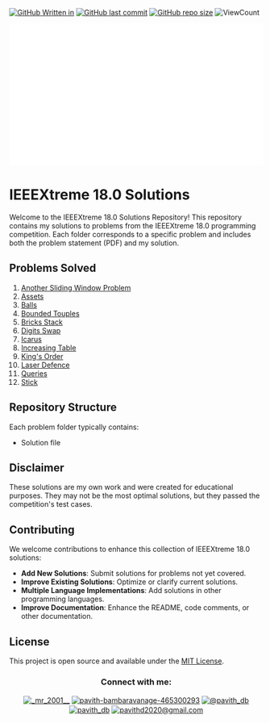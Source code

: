 [![GitHub Written in](https://img.shields.io/badge/Written%20in-Python)](https://github.com/Pavith19/IEEEXtreme17.0-solutions)
[![GitHub last commit](https://img.shields.io/github/last-commit/Pavith19/IEEEXtreme18.0-solutions)](https://github.com/Pavith19/IEEEXtreme18.0-solutions/commits/main)
[![GitHub repo size](https://img.shields.io/github/repo-size/Pavith19/IEEEXtreme17.0-solutions)](https://github.com/Pavith19/IEEEXtreme17.0-solutions/archive/main.zip)
![ViewCount](https://views.whatilearened.today/views/github/Pavith19/IEEEXtreme17.0-solutions.svg?cache=remove)

<p align="center">
  <img src="Assets/ieeextreme_logo_general.png" height=280 width=581 alt="IEEEXtreme 16.0  banner">
</p>

# IEEEXtreme 18.0 Solutions

Welcome to the IEEEXtreme 18.0 Solutions Repository! This repository contains my solutions to problems from the IEEEXtreme 18.0 programming competition. Each folder corresponds to a specific problem and includes both the problem statement (PDF) and my solution.

## Problems Solved

1. [Another Sliding Window Problem](https://github.com/Pavith19/IEEEXtreme18.0-solutions/tree/main/Another%20Sliding%20Window%20Problem)
2. [Assets](https://github.com/Pavith19/IEEEXtreme18.0-solutions/tree/main/Assets)
3. [Balls](https://github.com/Pavith19/IEEEXtreme18.0-solutions/tree/main/Balls)
4. [Bounded Touples](https://github.com/Pavith19/IEEEXtreme18.0-solutions/tree/main/Bounded%20Touples)
5. [Bricks Stack](https://github.com/Pavith19/IEEEXtreme18.0-solutions/tree/main/Bricks%20Stack)
6. [Digits Swap](https://github.com/Pavith19/IEEEXtreme18.0-solutions/tree/main/Digits%20swap)
7. [Icarus](https://github.com/Pavith19/IEEEXtreme18.0-solutions/tree/main/Icarus)
8. [Increasing Table](https://github.com/Pavith19/IEEEXtreme18.0-solutions/tree/main/Increasing%20Table)
9. [King's Order](https://github.com/Pavith19/IEEEXtreme18.0-solutions/tree/main/King's%20Order)
10. [Laser Defence](https://github.com/Pavith19/IEEEXtreme18.0-solutions/tree/main/Laser%20Defence)
11. [Queries](https://github.com/Pavith19/IEEEXtreme18.0-solutions/tree/main/Queries)
12. [Stick](https://github.com/Pavith19/IEEEXtreme18.0-solutions/tree/main/Stick)

## Repository Structure

Each problem folder typically contains:
- Solution file

## Disclaimer

These solutions are my own work and were created for educational purposes. They may not be the most optimal solutions, but they passed the competition's test cases.

## Contributing

We welcome contributions to enhance this collection of IEEEXtreme 18.0 solutions:

- **Add New Solutions**: Submit solutions for problems not yet covered.
- **Improve Existing Solutions**: Optimize or clarify current solutions.
- **Multiple Language Implementations**: Add solutions in other programming languages.
- **Improve Documentation**: Enhance the README, code comments, or other documentation.

## License

This project is open source and available under the [MIT License](LICENSE).


<h3 align="center">Connect with me:</h3>
<p align="center">
  <a href="https://instagram.com/_mr_2001__" target="blank"><img align="center" src="https://raw.githubusercontent.com/rahuldkjain/github-profile-readme-generator/master/src/images/icons/Social/instagram.svg" alt="_mr_2001__" height="30" width="40" /></a>
  <a href="https://linkedin.com/in/www.linkedin.com/in/pavith-bambaravanage-465300293" target="blank"><img align="center" src="https://raw.githubusercontent.com/rahuldkjain/github-profile-readme-generator/master/src/images/icons/Social/linked-in-alt.svg" alt="pavith-bambaravanage-465300293" height="25" width="35" /></a>
  <a href="https://www.hackerrank.com/@pavith_db" target="blank"><img align="center" src="https://raw.githubusercontent.com/rahuldkjain/github-profile-readme-generator/master/src/images/icons/Social/hackerrank.svg" alt="@pavith_db" height="40" width="45" /></a>
  <a href="https://www.leetcode.com/pavith_db" target="blank"><img align="center" src="https://raw.githubusercontent.com/rahuldkjain/github-profile-readme-generator/master/src/images/icons/Social/leet-code.svg" alt="pavith_db" height="30" width="40" /></a>
  <a href="mailto:pavithd2020@gmail.com" target="blank"><img align="center" src="https://github.com/TheDudeThatCode/TheDudeThatCode/raw/master/Assets/Gmail.svg" alt="pavithd2020@gmail.com" height="30" width="40" /></a>
</p>

